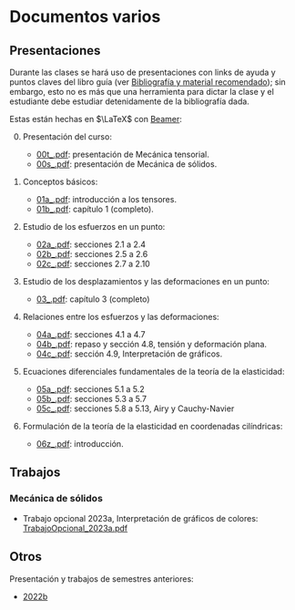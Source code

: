 # Documentos varios

## Presentaciones

Durante las clases se hará uso de presentaciones con links de ayuda y puntos claves del libro guía (ver [Bibliografía y material recomendado](../informacion/01_bibliografia_material.md)); sin embargo, esto no es más que una herramienta para dictar la clase y el estudiante debe estudiar detenidamente de la bibliografía dada.

Estas están hechas en $\LaTeX$ con [Beamer](https://es.overleaf.com/learn/latex/Beamer): 



00. Presentación del curso:
    * [00t_.pdf](2023a/00t_.pdf): presentación de Mecánica tensorial.
    * [00s_.pdf](2023a/00s_.pdf): presentación de Mecánica de sólidos.

01. Conceptos básicos:
    * [01a_.pdf](2023a/01a_.pdf): introducción a los tensores.
    * [01b_.pdf](2023a/01b_.pdf): capítulo 1 (completo).

02. Estudio de los esfuerzos en un punto:
    * [02a_.pdf](2023a/02a_.pdf): secciones 2.1 a 2.4
    * [02b_.pdf](2023a/02b_.pdf): secciones 2.5 a 2.6
    * [02c_.pdf](2023a/02c_.pdf): secciones 2.7 a 2.10

03. Estudio de los desplazamientos y las deformaciones en un punto:
    * [03_.pdf](2023a/03_.pdf): capítulo 3 (completo)            
    
04. Relaciones entre los esfuerzos y las deformaciones:
    * [04a_.pdf](2023a/04a_.pdf): secciones 4.1 a 4.7  
    * [04b_.pdf](2023a/04b_.pdf): repaso y sección 4.8, tensión y deformación plana.
    * [04c_.pdf](2023a/04c_.pdf): sección 4.9, Interpretación de gráficos.  

05. Ecuaciones diferenciales fundamentales de la teoría de la elasticidad: 
    * [05a_.pdf](2023a/05a_.pdf): secciones 5.1 a 5.2
    * [05b_.pdf](2023a/05b_.pdf): secciones 5.3 a 5.7 
    * [05c_.pdf](2023a/05c_.pdf): secciones 5.8 a 5.13, Airy y Cauchy-Navier
    
06. Formulación de la teoría de la elasticidad en coordenadas cilíndricas:    
    * [06z_.pdf](2023a/06z_.pdf): introducción.


## Trabajos

### Mecánica de sólidos
* Trabajo opcional 2023a, Interpretación de gráficos de colores: [TrabajoOpcional_2023a.pdf](2023a/TrabajoOpcional_2023a.pdf)

## Otros

Presentación y trabajos de semestres anteriores:
* [2022b](2022b)

